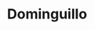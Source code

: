 ---
title: Dominguillo
nombre_comunidad: Dominguillo
municipio: Santander de Quilichao
departamento: Cauca
descripcion: >-
  Comunidad Afrocolombiana, Consejo comunitario cuenca Rio Páez Quinamayó.
  Miembro del consejo del Norte del Cauca. La vereda Dominguillo hace parte de
  las 14 veredas que integran el Consejo Comunitario Cuenca del Rio Páez
  Quinamayó en sus siglas CURPAQ, destacándose como una de las veredas con mayor
  población de habitantes y que hacen parte del enfoque étnico como comunidad
  afrodescendiente. 

  Las veredas que integran CURPAQ son: El Tajo, Dominguillo, Cabecera de
  Dominguillo, La Capilla, El Carmen, El Toro, Santa Lucia, Alegrías, Quinamayó,
  Llano de Alegrías, Santa Ana, Santa Rita, Mandiva y Los Ángeles.
num_personas: 2250
num_familias: 450
min_distancia_casco_urbano: 15
km_distancia_casco_urbano: 8
vias_acceso: >-
  A 8 km de la cabecera municipal, 15 minutos con acceso por carretera en buen
  estado, ingresando por la vereda el Tajo, sector la virgen.
infraestructura_comunitaria:
  - Polideportivo comunitario
  - ' Institución Educativa Agropecuaria'
  - ' Iglesia declarada como patrimonio cultural'
  - ' Centro de Salud'
notas_infraestructura_comunitaria: null
liderazgo_comunidad:
  - >-
    Grupos de jóvenes que hacen parte del Consejo Comunitario CURPAQ que se
    encargan de fortalecer la cultura a través de la música y la lectura
  - ' En la primera resaltan los violines caucanos'
  - ' con los que se reconoce la agrupación Aires de Dominguillo. '
inclusion_diversidad_genero: |-
  Población afrodescendiente.  No se evidenció población con diversidad sexual. 
  Se identificó amplia población adulto mayor y con discapacidad. 
comentarios_conectividad: 'Conexión a internet buena y estable. A datos celulares también. '
punto_SOLE: Biblioteca ubicada en la IE Agropecuaria el Dominiguillo
comentarios_punto_SOLE:
  - https://padlet.com/comunidaddominguillo/sole-dominguillo-mb0qeezva872k3bo
ppales_actividades_economicas_vocacion_productiva:
  - >
    Agricultura (hortalizas- frutales- piña- yuca- caña- cacao-especies
    menores) 
comentarios_ppales_actividades_economicas_vocacion_productiva: Finca tradicional como motor de los ingresos familiares.
comunidad_sostenible_uso_suelo: null
org_con_proyeccion: []
servicios_publicos_comunidades_focalizadas:
  - Acueducto municipal (no con la cobertura total )
  - ' Alumbrado público'
  - Energía
  - 'No cuenta con alcantarillado '
comunidades_focalizadas_educacion_infraestructura_educativa:
  - Institución Educativa Agropecuaria Dominguillo
comunidades_focalizadas_practicas_organizativas: []
conectividad_minima: Bueno
iniciativas_priorizadas:
  - Se trabajó en fortalecer la línea productiva de cacao
  - ' que se desarrolla en las comunidades valorando sus conocimientos técnicos y consolidar el desarrollo de un vivero comercial de plátano y cacao'
  - ' todo ellos repercutirán en el mejoramiento de las condiciones de vida de los productores de la Organización de Asoagrodón de Dominguillo Santander de Quilichao'
org_focalizada: []
riesgo: null
otros_programas_USAID:
  - >-
    SOMOS COMUNIDAD financiada por USAID y ejecutada por la Fundación
    Panamericana para Desarrollo FUPAD 2021:  Estrategia de Prevención del
    Crimen y la Violencia CVP (en sus siglas en ingles) con talleres encaminados
    a la prevención del consumo de sustancias psicoactivas dirigido a jóvenes y
    adultos de la comunidad.
alianzas_colaboradores:
  - Fundación Colombina
  - Programa jóvenes de USAID
  - FIP
  - OIM
posibilidad_iniciativas_conjuntas_aliados_2: []
actividades_ocio:
  - Fiesta del campesino
  - Jugas de adoración al niño Dios
  - ' Violines en guadua'
  - Fiestas en Paz
  - Participación en  Petronio Alvarez
  - Bochincheros
  - ' Grupo juvenil Violines Caucanos'
medios_comunicacion_narrativas_locales: []
num_visitas_realizadas: null
num_diagnosticos_rurales_participativos_realizados: null
infraestructura_salud_atencion_psicosocial: []
notas_infraestructura_salud_atencion_psicosocial: >-
  En apoyo del programa WLH la institución QUILISALUD E.S.E. UNIDAD DE ATENCION
  EN SALUD ANTONIO NARIÑO presta el servicio de psicología, fonoaudiología,
  fisioterapia y terapia ocupacional de manera presencia en la cabecera
  municipal de Santander de Quilichao. También se habilitó servicio de
  telemedicina en el ESE HOSPITAL FRANCISCO DE PAULA SANTANDER para psiquiatria.
  Y esa institución tiene todos los otros servicios de manera presencial
  (psicología, fonoaudiología, fisioterapia y terapia ocupacional)
num_visitas_predio: null
url: /comunidad-focalizada/dominguillo
layout: single
download_file: /reportes/dominguillo.pdf

---